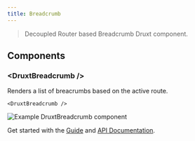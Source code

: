 ```yaml
---
title: Breadcrumb
---
```


> Decoupled Router based Breadcrumb Druxt component.

## Components

### \<DruxtBreadcrumb /\>

Renders a list of breacrumbs based on the active route.

```vue
<DruxtBreadcrumb />
```

![Example DruxtBreadcrumb component](/images/druxt-breadcrumb.png)

Get started with the [Guide](/guide/breadcrumb) and [API Documentation](/api/packages/breadcrumb/components/DruxtBreadcrumb).